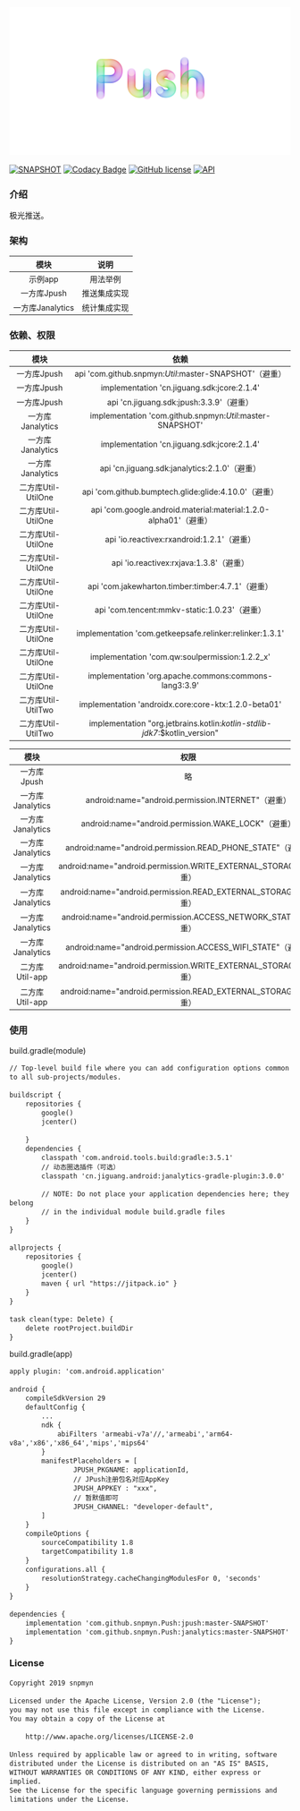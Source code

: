 <div align=center><img src="https://github.com/snpmyn/Push/raw/master/image.png"/></div>

[![SNAPSHOT](https://jitpack.io/v/Jaouan/Revealator.svg)](https://jitpack.io/#snpmyn/Push)
[![Codacy Badge](https://api.codacy.com/project/badge/Grade/a1c9a1b1d1ce4ca7a201ab93492bf6e0)](https://app.codacy.com/project/snpmyn/Push/dashboard)
[![GitHub license](https://img.shields.io/badge/license-Apache%20License%202.0-blue.svg?style=flat)](https://www.apache.org/licenses/LICENSE-2.0)
[![API](https://img.shields.io/badge/API-19%2B-brightgreen.svg?style=flat)](https://android-arsenal.com/api?level=19)

### 介绍
极光推送。

### 架构

| 模块 | 说明 |
|:-:|:-:|
| 示例app | 用法举例 |
| 一方库Jpush | 推送集成实现 |
| 一方库Janalytics | 统计集成实现 |

### 依赖、权限

| 模块 | 依赖 |
|:-:|:-:|
| 一方库Jpush | api 'com.github.snpmyn:*Util*:master-SNAPSHOT'（避重）|
| 一方库Jpush | implementation 'cn.jiguang.sdk:jcore:2.1.4' |
| 一方库Jpush | api 'cn.jiguang.sdk:jpush:3.3.9'（避重）|
| 一方库Janalytics | implementation 'com.github.snpmyn:*Util*:master-SNAPSHOT' |
| 一方库Janalytics | implementation 'cn.jiguang.sdk:jcore:2.1.4' |
| 一方库Janalytics | api 'cn.jiguang.sdk:janalytics:2.1.0'（避重）|
| 二方库Util-UtilOne | api 'com.github.bumptech.glide:glide:4.10.0'（避重）|
| 二方库Util-UtilOne | api 'com.google.android.material:material:1.2.0-alpha01'（避重）|
| 二方库Util-UtilOne | api 'io.reactivex:rxandroid:1.2.1'（避重）|
| 二方库Util-UtilOne | api 'io.reactivex:rxjava:1.3.8'（避重）|
| 二方库Util-UtilOne | api 'com.jakewharton.timber:timber:4.7.1'（避重）|
| 二方库Util-UtilOne | api 'com.tencent:mmkv-static:1.0.23'（避重）|
| 二方库Util-UtilOne | implementation 'com.getkeepsafe.relinker:relinker:1.3.1' |
| 二方库Util-UtilOne | implementation 'com.qw:soulpermission:1.2.2_x' |
| 二方库Util-UtilOne | implementation 'org.apache.commons:commons-lang3:3.9' |
| 二方库Util-UtilTwo | implementation 'androidx.core:core-ktx:1.2.0-beta01' |
| 二方库Util-UtilTwo | implementation "org.jetbrains.kotlin:*kotlin-stdlib-jdk7*:$kotlin_version" |

| 模块 | 权限 |
|:-:|:-:|
| 一方库Jpush | 略 |
| 一方库Janalytics | android:name="android.permission.INTERNET"（避重）|
| 一方库Janalytics | android:name="android.permission.WAKE_LOCK"（避重）|
| 一方库Janalytics | android:name="android.permission.READ_PHONE_STATE"（避重）|
| 一方库Janalytics | android:name="android.permission.WRITE_EXTERNAL_STORAGE"（避重）|
| 一方库Janalytics | android:name="android.permission.READ_EXTERNAL_STORAGE"（避重）|
| 一方库Janalytics | android:name="android.permission.ACCESS_NETWORK_STATE"（避重）|
| 一方库Janalytics | android:name="android.permission.ACCESS_WIFI_STATE"（避重）|
| 二方库Util-app | android:name="android.permission.WRITE_EXTERNAL_STORAGE"（避重）|
| 二方库Util-app | android:name="android.permission.READ_EXTERNAL_STORAGE"（避重）|

### 使用
build.gradle(module)
```
// Top-level build file where you can add configuration options common to all sub-projects/modules.

buildscript {
    repositories {
        google()
        jcenter()

    }
    dependencies {
        classpath 'com.android.tools.build:gradle:3.5.1'
        // 动态圈选插件（可选）
        classpath 'cn.jiguang.android:janalytics-gradle-plugin:3.0.0'

        // NOTE: Do not place your application dependencies here; they belong
        // in the individual module build.gradle files
    }
}

allprojects {
    repositories {
        google()
        jcenter()
        maven { url "https://jitpack.io" }
    }
}

task clean(type: Delete) {
    delete rootProject.buildDir
}
```
build.gradle(app)
```
apply plugin: 'com.android.application'

android {
    compileSdkVersion 29
    defaultConfig {
        ...
        ndk {
            abiFilters 'armeabi-v7a'//,'armeabi','arm64-v8a','x86','x86_64','mips','mips64'
        }
        manifestPlaceholders = [
                JPUSH_PKGNAME: applicationId,
                // JPush注册包名对应AppKey
                JPUSH_APPKEY : "xxx",
                // 暂默值即可
                JPUSH_CHANNEL: "developer-default",
        ]
    }  
    compileOptions {
        sourceCompatibility 1.8
        targetCompatibility 1.8
    }
    configurations.all {
        resolutionStrategy.cacheChangingModulesFor 0, 'seconds'
    }
}

dependencies {
    implementation 'com.github.snpmyn.Push:jpush:master-SNAPSHOT'
    implementation 'com.github.snpmyn.Push:janalytics:master-SNAPSHOT'
}
```

### License
```
Copyright 2019 snpmyn

Licensed under the Apache License, Version 2.0 (the "License");
you may not use this file except in compliance with the License.
You may obtain a copy of the License at

    http://www.apache.org/licenses/LICENSE-2.0

Unless required by applicable law or agreed to in writing, software
distributed under the License is distributed on an "AS IS" BASIS,
WITHOUT WARRANTIES OR CONDITIONS OF ANY KIND, either express or implied.
See the License for the specific language governing permissions and
limitations under the License.
```
